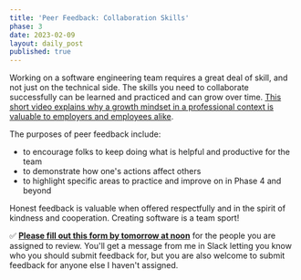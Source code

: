 ```yaml
---
title: 'Peer Feedback: Collaboration Skills'
phase: 3
date: 2023-02-09
layout: daily_post
published: true
---
```


Working on a software engineering team requires a great deal of skill, and not just on the technical side. The skills you need to collaborate successfully can be learned and practiced and can grow over time. [This short video explains why a growth mindset in a professional context is valuable to employers and employees alike](https://www.youtube.com/watch?v=r0qpJxEhOP4).

The purposes of peer feedback include:

- to encourage folks to keep doing what is helpful and productive for the team
- to demonstrate how one's actions affect others
- to highlight specific areas to practice and improve on in Phase 4 and beyond

Honest feedback is valuable when offered respectfully and in the spirit of kindness and cooperation. Creating software is a team sport!

✅ **[Please fill out this form by tomorrow at noon](https://forms.gle/NYVyTHmxpX45o1pY6)** for the people you are assigned to review. You'll get a message from me in Slack letting you know who you should submit feedback for, but you are also welcome to submit feedback for anyone else I haven't assigned.
